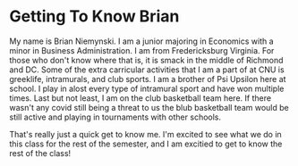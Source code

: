 # Getting To Know Brian

My name is Brian Niemynski. I am a junior majoring in Economics with a minor in Business Administration.
I am from Fredericksburg Virginia. For those who don't know where that is, it is smack in the middle of Richmond and DC.
Some of the extra carricular activities that I am a part of at CNU is greeklife, intramurals, and club sports.
I am a brother of Psi Upsilon here at school. I play in alost every type of intramural sport and have won multiple times. Last but not least, I am on the club basketball team here.
If there wasn't any covid still being a threat to us the blub basketball team would be still active and playing in tournaments with other schools.

That's really just a quick get to know me. I'm excited to see what we do in this class for the rest of the semester, and I am excitied to get to know the rest of the class!
